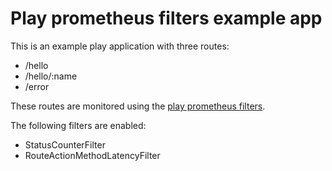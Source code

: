 # Play prometheus filters example app

This is an example play application with three routes:

* /hello
* /hello/:name
* /error

These routes are monitored using the [play prometheus filters](https://github.com/stijndehaes/play-prometheus-filters).

The following filters are enabled:

* StatusCounterFilter
* RouteActionMethodLatencyFilter

